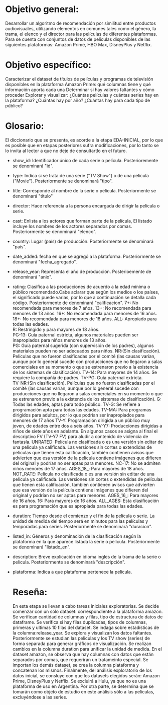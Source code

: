 # Objetivo general:
Desarrollar un algoritmo de recomendación por similitud entre productos audiovisuales, utilizando elementos en comunes tales como el género, la trama, el elenco y el director para las películas de diferentes plataformas. 
Para se cuenta con conjuntos de datos de películas disponibles de las siguientes plataformas: Amazon Prime, HBO Max, DisneyPlus y Netflix.
# Objetivo específico: 
Caracterizar el dataset de títulos de películas y programas de televisión disponibles en la plataforma Amazon Prime:
qué columnas tiene y qué información aporta cada una
Determinar si hay valores faltantes y cómo proceder
Explorar y visualizar:
¿Cuántas películas y cuántas series hay en la plataforma?
¿Cuántas hay por año?
¿Cuántas hay para cada tipo de público?
# Glosario: 
El diccionario que se presenta, es acorde a la etapa EDA-INICIAL, por lo que es posible que en etapas posteriores sufra modificaciones, por lo tanto se lo invita al lector a que no deje de consultartlo en el futuro. 
- show_id: Identificador único de cada serie o película. Posterioremente se denominará "id".
- type: Indica si se trata de una serie ("TV Show") o de una película ("Movie"). Posteriormente se denominará "tipo".
- title: Corresponde al nombre de la serie o película. Posteriormente se denominará "titulo"
- director: Hace referencia a la persona encargada de dirigir la película o serie.
- cast: Enlista a los actores que forman parte de la película, El listado incluye los nombres de los actores separados por comas. Posteriormente se denominará "elenco".
- country: Lugar (país) de producción. Posteriormente se denominará "pais".
- date_added: fecha en que se agregó a la plataforma. Posteriormente se denominará "fecha_agregado".
- release_year: Representa el año de producción. Posterioemente de denominará "anio".
- rating: Clasifica a las producciones de acuerdo a la edad mínima o público recomendado.Cabe aclarar que según los medios o los países, el significado puede varias, por lo que a continuación se detalla cada código. Posteriormente de denominará "calificacion". 
                                             7+: No recomendada para menores de 7 años.
                                             13+: No recomendada para menores de 13 años.
                                             16+: No recomendada para menores de 16 años.
                                             18+: No recomendada para menores de 18 años.
                                             ALL: Apropiado para todas las edades.         
                                             R: Restringido y para mayores de 18 años.     
                                             PG-13: Guía paternal estricta, algunos materiales pueden ser inapropiados para niños menores de 13 años.      
                                             PG: Guía paternal sugerida (con supervisión de los padres), algunos materiales pueden no ser adecuados para niños.
                                             NR:(Sin clasificación). Películas que no fueron clasificadas por el comité (las causas varían, aunque por lo general sucede con producciones que no llegaron a salas comerciales en su momento o que se estrenaron previo a la existencia de los sistemas de clasificación).
                                             TV-14: Para mayores de 14 años. Se requiere la compañía de padres. 
                                             TV-PG: Guía paternal extricta.                                              
                                             TV-NR:(Sin clasificación). Películas que no fueron clasificadas por el comité (las causas varían, aunque por lo general sucede con producciones que no llegaron a salas comerciales en su momento o que se estrenaron previo a la existencia de los sistemas de clasificación).
                                             G: Todas las edades, aptas para todo público.
                                             TV-G: Se refiere a programación apta para todas las edades. 
                                             TV-MA: Para programas dirigidos para adultos, por lo que podrían ser inapropiados para menores de 17 años
                                             TV-Y: Programación dirigida a un público muy joven, de edades entre dos a seis años.
                                             TV-Y7: Producciones dirigidas a niños de siete años en adelante. En algunos casos se asigna al final el descriptivo FV (TV-Y7 FV) para aludir a contenido de violencia de fantasía.
                                             UNRATED: Película no clasificada o es una versión sin editar de una película ya calificada. Las versiones sin cortes o extendidas de películas que tienen esta calificación, también contienen avisos que advierten que esa versión de la película contiene imágenes que difieren del original y podrían no ser aptas para menores.
                                             NC-17: No se admiten niños menores de 17 años.
                                             AGES_18_: Para mayores de 18 años.
                                             NOT_RATE: Película no clasificada o es una versión sin editar de una película ya calificada. Las versiones sin cortes o extendidas de películas que tienen esta calificación, también contienen avisos que advierten que esa versión de la película contiene imágenes que difieren del original y podrían no ser aptas para menores.
                                             AGES_16_: Para mayores de 16 años. 
                                             16: Para mayores de 16 años.
                                             ALL_AGES: Esta clasificación es para programación que es apropiada para todas las edades.   
- duration: Tiempo desde el comienzo y el fin de la película o serie. La unidad de medida del tiempo será en minutos para las películas y temporadas para series. Posteriormente se denominará "duracion".
- listed_in: Géneros y denominación de la clasificación según la plataforma en la que aparece listada la serie o película. Posteriormente se denominará "listado_en".
- description: Breve explicación en idioma ingles de la trama de la serie o película. Posteriormente se denominará "descripción".
- plataforma: Indica a que plataforma pertenece la película.

  # Reseña:
  En esta etapa se llevan a cabo tareas iniciales exploratorias. Se decide comenzar con un sólo dataset: correspondiente a la plataforma amazon. Se verifican cantidad de columnas y filas, tipo de estructura de datos de dataframe. Se verifica si hay filas duplicadas, tipos de columnas, primeras y ultimas 10 filas del dataset. Se indaga sobre estadísticas de la columna:release_year.
  Se explora y visualizan los datos faltantes. Posteriormente se estudian las peliculas y los TV show (series) de forma separada para generar gráficos de visualización.
  Se realizan cambios en la columna duration para unificar la unidad de medida.
  En el dataset amazon, se observa que hay columnas con datos que están separados por comas, que requerirán un tratameinto especial.
  Se importan los demás dataset, se crea la columna plataforma y concatenan los mismos. 
  Finalmente, del análisis exploratorio de los datos inicial, se consluye con que los datasets elegidos serán:  Amazon Prime,  DisneyPlus y Netflix. Se excluirá a Hulu, ya que no es una plataforma de uso en Argentina. Por otra parte, se determina que se tomarán como objeto de estudio en este análisis sólo a las películas, excluyéndose a las series. 
  
  
